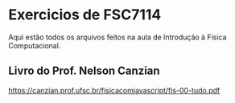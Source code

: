# Exercicios de FSC7114
Aqui estão todos os arquivos feitos na aula de Introdução à Física Computacional.

## Livro do Prof. Nelson Canzian
https://canzian.prof.ufsc.br/fisicacomjavascript/fjs-00-tudo.pdf

